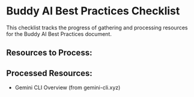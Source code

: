 # Buddy AI Best Practices Checklist

This checklist tracks the progress of gathering and processing resources for the Buddy AI Best Practices document.

## Resources to Process:

## Processed Resources:
- Gemini CLI Overview (from gemini-cli.xyz)

